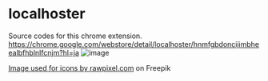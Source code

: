 # localhoster
Source codes for this chrome extension.   
https://chrome.google.com/webstore/detail/localhoster/hnmfgbdoncijimbheealbfhblnlfcnjm?hl=ja
![image](https://user-images.githubusercontent.com/38104335/192298444-c0f29e14-24b9-4971-ba68-446096a60cdd.png)

<a href="https://www.freepik.com/free-vector/laptop_3232494.htm#query=laptop&position=44&from_view=keyword">Image used for icons by rawpixel.com</a> on Freepik
